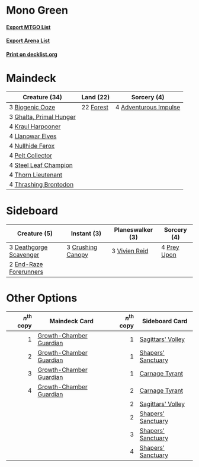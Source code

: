 # Mono Green

#### [Export MTGO List](../collection/Mono%20Green/Mono%20Green.txt)
#### [Export Arena List](../collection/Mono%20Green/Mono%20Green_arena.txt)
#### [Print on decklist.org](http://decklist.org/?deckmain=4%09Adventurous%20Impulse%0A3%09Biogenic%20Ooze%0A22%09Forest%0A3%09Ghalta,%20Primal%20Hunger%0A4%09Kraul%20Harpooner%0A4%09Llanowar%20Elves%0A4%09Nullhide%20Ferox%0A4%09Pelt%20Collector%0A4%09Steel%20Leaf%20Champion%0A4%09Thorn%20Lieutenant%0A4%09Thrashing%20Brontodon&deckside=3%09Crushing%20Canopy%0A3%09Deathgorge%20Scavenger%0A2%09End-Raze%20Forerunners%0A4%09Prey%20Upon%0A3%09Vivien%20Reid)
# Maindeck

|                                          Creature (34)                                           |                                     Land (22)                                      |                                          Sorcery (4)                                           |
|--------------------------------------------------------------------------------------------------|------------------------------------------------------------------------------------|------------------------------------------------------------------------------------------------|
|3 [Biogenic Ooze](http://gatherer.wizards.com/Pages/Card/Details.aspx?multiverseid=457266)        |22 [Forest](http://gatherer.wizards.com/Pages/Card/Details.aspx?multiverseid=439860)|4 [Adventurous Impulse](http://gatherer.wizards.com/Pages/Card/Details.aspx?multiverseid=443041)|
|3 [Ghalta, Primal Hunger](http://gatherer.wizards.com/Pages/Card/Details.aspx?multiverseid=456564)|                                                                                    |                                                                                                |
|4 [Kraul Harpooner](http://gatherer.wizards.com/Pages/Card/Details.aspx?multiverseid=452886)      |                                                                                    |                                                                                                |
|4 [Llanowar Elves](http://gatherer.wizards.com/Pages/Card/Details.aspx?multiverseid=129626)       |                                                                                    |                                                                                                |
|4 [Nullhide Ferox](http://gatherer.wizards.com/Pages/Card/Details.aspx?multiverseid=452888)       |                                                                                    |                                                                                                |
|4 [Pelt Collector](http://gatherer.wizards.com/Pages/Card/Details.aspx?multiverseid=452891)       |                                                                                    |                                                                                                |
|4 [Steel Leaf Champion](http://gatherer.wizards.com/Pages/Card/Details.aspx?multiverseid=443070)  |                                                                                    |                                                                                                |
|4 [Thorn Lieutenant](http://gatherer.wizards.com/Pages/Card/Details.aspx?multiverseid=447339)     |                                                                                    |                                                                                                |
|4 [Thrashing Brontodon](http://gatherer.wizards.com/Pages/Card/Details.aspx?multiverseid=456570)  |                                                                                    |                                                                                                |


# Sideboard

|                                          Creature (5)                                           |                                        Instant (3)                                         |                                    Planeswalker (3)                                    |                                     Sorcery (4)                                      |
|-------------------------------------------------------------------------------------------------|--------------------------------------------------------------------------------------------|----------------------------------------------------------------------------------------|--------------------------------------------------------------------------------------|
|3 [Deathgorge Scavenger](http://gatherer.wizards.com/Pages/Card/Details.aspx?multiverseid=435339)|3 [Crushing Canopy](http://gatherer.wizards.com/Pages/Card/Details.aspx?multiverseid=452876)|3 [Vivien Reid](http://gatherer.wizards.com/Pages/Card/Details.aspx?multiverseid=447344)|4 [Prey Upon](http://gatherer.wizards.com/Pages/Card/Details.aspx?multiverseid=423787)|
|2 [End-Raze Forerunners](http://gatherer.wizards.com/Pages/Card/Details.aspx?multiverseid=457268)|                                                                                            |                                                                                        |                                                                                      |


# Other Options

|*n*<sup>th</sup> copy|                                          Maindeck Card                                           |*n*<sup>th</sup> copy|                                       Sideboard Card                                        |
|--------------------:|--------------------------------------------------------------------------------------------------|--------------------:|---------------------------------------------------------------------------------------------|
|                    1|[Growth-Chamber Guardian](http://gatherer.wizards.com/Pages/Card/Details.aspx?multiverseid=457272)|                    1|[Sagittars' Volley](http://gatherer.wizards.com/Pages/Card/Details.aspx?multiverseid=457282) |
|                    2|[Growth-Chamber Guardian](http://gatherer.wizards.com/Pages/Card/Details.aspx?multiverseid=457272)|                    1|[Shapers' Sanctuary](http://gatherer.wizards.com/Pages/Card/Details.aspx?multiverseid=435362)|
|                    3|[Growth-Chamber Guardian](http://gatherer.wizards.com/Pages/Card/Details.aspx?multiverseid=457272)|                    1|[Carnage Tyrant](http://gatherer.wizards.com/Pages/Card/Details.aspx?multiverseid=435334)    |
|                    4|[Growth-Chamber Guardian](http://gatherer.wizards.com/Pages/Card/Details.aspx?multiverseid=457272)|                    2|[Carnage Tyrant](http://gatherer.wizards.com/Pages/Card/Details.aspx?multiverseid=435334)    |
|                     |                                                                                                  |                    2|[Sagittars' Volley](http://gatherer.wizards.com/Pages/Card/Details.aspx?multiverseid=457282) |
|                     |                                                                                                  |                    2|[Shapers' Sanctuary](http://gatherer.wizards.com/Pages/Card/Details.aspx?multiverseid=435362)|
|                     |                                                                                                  |                    3|[Shapers' Sanctuary](http://gatherer.wizards.com/Pages/Card/Details.aspx?multiverseid=435362)|
|                     |                                                                                                  |                    4|[Shapers' Sanctuary](http://gatherer.wizards.com/Pages/Card/Details.aspx?multiverseid=435362)|

